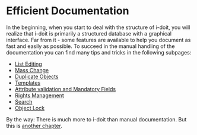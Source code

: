 # Efficient Documentation

In the beginning, when you start to deal with the structure of i-doit, you will realize that i-doit is primarily a structured database with a graphical interface. Far from it - some features are available to help you document as fast and easily as possible. To succeed in the manual handling of the documentation you can find many tips and tricks in the following subpages:

*   [List Editing](./list-editing.md)
*   [Mass Change](./mass-change.md)
*   [Duplicate Objects](./duplicate-objects.md)
*   [Templates](./templates.md)
*   [Attribute validation and Mandatory Fields](./attribute-validation-and-mandatory-fields.md)
*   [Rights Management](./rights-management/index.md)
*   [Search](./search.md)
*   [Object Lock](./object-lock.md)

By the way: There is much more to i-doit than manual documentation. But this is [another chapter](./../automation-and-integration/index.md).
